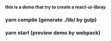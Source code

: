 #### this is a demo that try to create a react-ui-libray


### yarn compile (generate ./lib/ by gulp)
###  yarn start  (preview demo by webpack)
